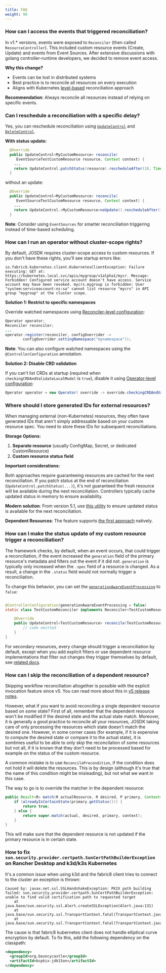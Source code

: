 ```yaml
---
title: FAQ
weight: 90
---
```


### How can I access the events that triggered reconciliation?

In v1.* versions, events were exposed to `Reconciler` (then called `ResourceController`). This included custom resource events (Create, Update) and events from Event Sources. After extensive discussions with golang controller-runtime developers, we decided to remove event access.

**Why this change?**
- Events can be lost in distributed systems
- Best practice is to reconcile all resources on every execution
- Aligns with Kubernetes [level-based](https://cloud.redhat.com/blog/kubernetes-operators-best-practices) reconciliation approach

**Recommendation**: Always reconcile all resources instead of relying on specific events. 

### Can I reschedule a reconciliation with a specific delay?

Yes, you can reschedule reconciliation using [`UpdateControl`](https://github.com/java-operator-sdk/java-operator-sdk/blob/main/operator-framework-core/src/main/java/io/javaoperatorsdk/operator/api/reconciler/UpdateControl.java) and [`DeleteControl`](https://github.com/java-operator-sdk/java-operator-sdk/blob/main/operator-framework-core/src/main/java/io/javaoperatorsdk/operator/api/reconciler/DeleteControl.java).

**With status update:**

```java 
  @Override
  public UpdateControl<MyCustomResource> reconcile(
     EventSourceTestCustomResource resource, Context context) {
    ...
    return UpdateControl.patchStatus(resource).rescheduleAfter(10, TimeUnit.SECONDS);
  }
```

without an update:

```java 
  @Override
  public UpdateControl<MyCustomResource> reconcile(
     EventSourceTestCustomResource resource, Context context) {
    ...
    return UpdateControl.<MyCustomResource>noUpdate().rescheduleAfter(10, TimeUnit.SECONDS);
  }
```

**Note**: Consider using `EventSources` for smarter reconciliation triggering instead of time-based scheduling. 

### How can I run an operator without cluster-scope rights?

By default, JOSDK requires cluster-scope access to custom resources. If you don't have these rights, you'll see startup errors like:

```plain
io.fabric8.kubernetes.client.KubernetesClientException: Failure executing: GET at: https://kubernetes.local.svc/apis/mygroup/v1alpha1/mycr. Message: Forbidden! Configured service account doesn't have access. Service account may have been revoked. mycrs.mygroup is forbidden: User "system:serviceaccount:ns:sa" cannot list resource "mycrs" in API group "mygroup" at the cluster scope.
```

**Solution 1: Restrict to specific namespaces**

Override watched namespaces using [Reconciler-level configuration](../configuration.md#reconciler-level-configuration):

```java
Operator operator;
Reconciler reconciler;
...
operator.register(reconciler, configOverrider ->
        configOverrider.settingNamespace("mynamespace"));
```

**Note**: You can also configure watched namespaces using the `@ControllerConfiguration` annotation.

**Solution 2: Disable CRD validation**

If you can't list CRDs at startup (required when `checkingCRDAndValidateLocalModel` is `true`), disable it using [Operator-level configuration](../configuration#operator-level-configuration):

```java
Operator operator = new Operator( override -> override.checkingCRDAndValidateLocalModel(false));
```

### Where should I store generated IDs for external resources?

When managing external (non-Kubernetes) resources, they often have generated IDs that aren't simply addressable based on your custom resource spec. You need to store these IDs for subsequent reconciliations.

**Storage Options:**

1. **Separate resource** (usually ConfigMap, Secret, or dedicated CustomResource)
2. **Custom resource status field**

**Important considerations:**

Both approaches require guaranteeing resources are cached for the next reconciliation. If you patch status at the end of reconciliation (`UpdateControl.patchStatus(...)`), it's not guaranteed the fresh resource will be available during the next reconciliation. Controllers typically cache updated status in memory to ensure availability.

**Modern solution**: From version 5.1, use [this utility](../documentation/reconciler.md#making-sure-the-primary-resource-is-up-to-date-for-the-next-reconciliation) to ensure updated status is available for the next reconciliation.

**Dependent Resources**: The feature supports [the first approach](../documentation/dependent-resource-and-workflows/dependent-resources.md#external-state-tracking-dependent-resources) natively.
    
### How can I make the status update of my custom resource trigger a reconciliation?

The framework checks, by default, when an event occurs, that could trigger a reconciliation, if the event increased the
`generation` field of the primary resource's metadata and filters out the event if it did not. `generation` is typically
only increased when the `.spec` field of a resource is changed. As a result, a change in the `.status` field would not
normally trigger a reconciliation.

To change this behavior, you can set the [
`generationAwareEventProcessing`](https://github.com/operator-framework/java-operator-sdk/blob/main/operator-framework-core/src/main/java/io/javaoperatorsdk/operator/api/reconciler/ControllerConfiguration.java#L43)
to `false`:

```java

@ControllerConfiguration(generationAwareEventProcessing = false)
static class TestCustomReconciler implements Reconciler<TestCustomResource> {

    @Override
    public UpdateControl<TestCustomResource> reconcile(TestCustomResource resource, Context<TestCustomResource> context) {
        // code omitted
    }
}
```

For secondary resources, every change should trigger a reconciliation by default, except when you add explicit filters
or use dependent resource implementations that filter out changes they trigger themselves by default,
see [related docs](../documentation/dependent-resource-and-workflows/dependent-resources.md#caching-and-event-handling-in-kubernetesdependentresource).

### How can I skip the reconciliation of a dependent resource?

Skipping workflow reconciliation altogether is possible with the explicit invocation feature since v5. 
You can read more about this in [v5 release notes](https://javaoperatorsdk.io/blog/2025/01/06/version-5-released/#explicit-workflow-invocation).

However, what if you want to avoid reconciling a single dependent resource based on some state?
First of all, remember that the dependent resource won't be modified if the desired state and the actual state match.
Moreover, it is generally a good practice to reconcile all your resources, JOSDK taking care of only processing the
resources which state doesn't match the desired one.
However, in some corner cases (for example, if it is expensive to compute the desired state or compare it to the actual
state), it is somtimes useful to be able to only skip the reconcilation of some resources but not all, if it is known
that they don't need to be processed based for example on the status of the custom resource.

A common mistake is to use `ReconcilePrecondition`, if the condition does not hold it will delete the resources.
This is by design (although it's true that the name of this condition might be misleading), but not what we want in this
case.

The way to go is to override the matcher in the dependent resource:

```java
public Result<R> match(R actualResource, R desired, P primary, Context<P> context) {
    if (alreadyIsCertainState(primary.getStatus())) {
        return true;
    } else {
        return super.match(actual, desired, primary, context);
    }
}
```

This will make sure that the dependent resource is not updated if the primary resource is in certain state.

### How to fix `sun.security.provider.certpath.SunCertPathBuilderException` on Rancher Desktop and k3d/k3s Kubernetes

It's a common issue when using k3d and the fabric8 client tries to connect to the cluster an exception is thrown:

```
Caused by: javax.net.ssl.SSLHandshakeException: PKIX path building failed: sun.security.provider.certpath.SunCertPathBuilderException: unable to find valid certification path to requested target
	at java.base/sun.security.ssl.Alert.createSSLException(Alert.java:131)
	at java.base/sun.security.ssl.TransportContext.fatal(TransportContext.java:352)
	at java.base/sun.security.ssl.TransportContext.fatal(TransportContext.java:295)
```

The cause is that fabric8 kubernetes client does not handle elliptical curve encryption by default. To fix this, add
the following dependency on the classpath:

```xml
<dependency>
  <groupId>org.bouncycastle</groupId>
  <artifactId>bcpkix-jdk15on</artifactId>
</dependency>
```
